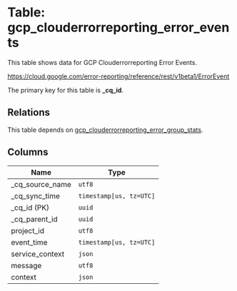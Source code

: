 # Table: gcp_clouderrorreporting_error_events

This table shows data for GCP Clouderrorreporting Error Events.

https://cloud.google.com/error-reporting/reference/rest/v1beta1/ErrorEvent

The primary key for this table is **_cq_id**.

## Relations

This table depends on [gcp_clouderrorreporting_error_group_stats](gcp_clouderrorreporting_error_group_stats).

## Columns

| Name          | Type          |
| ------------- | ------------- |
|_cq_source_name|`utf8`|
|_cq_sync_time|`timestamp[us, tz=UTC]`|
|_cq_id (PK)|`uuid`|
|_cq_parent_id|`uuid`|
|project_id|`utf8`|
|event_time|`timestamp[us, tz=UTC]`|
|service_context|`json`|
|message|`utf8`|
|context|`json`|